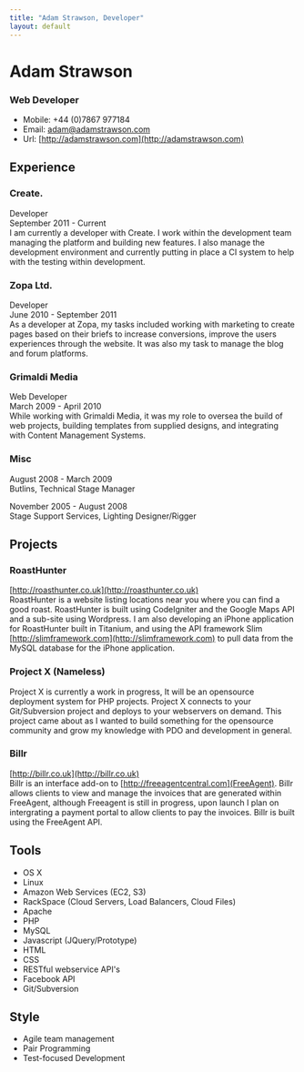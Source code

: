 ```yaml
---
title: "Adam Strawson, Developer"
layout: default
---
```


# Adam Strawson
### Web Developer

* Mobile: +44 (0)7867 977184
* Email: adam@adamstrawson.com
* Url: [http://adamstrawson.com](http://adamstrawson.com)

## Experience

### Create.
Developer  
September 2011 - Current  
I am currently a developer with Create. I work within the development team managing the platform and building new features. I also manage the development environment and currently putting in place a CI system to help with the testing within development.

### Zopa Ltd.
Developer  
June 2010 - September 2011  
As a developer at Zopa, my tasks included working with marketing to create pages based on their briefs to increase conversions, improve the users experiences 
through the website. It was also my task to manage the blog and forum platforms.

### Grimaldi Media
Web Developer  
March 2009 - April 2010  
While working with Grimaldi Media, it was my role to oversea the build of web projects, building templates from supplied designs, and integrating with Content Management 
Systems.

### Misc
August 2008 - March 2009  
Butlins, Technical Stage Manager

November 2005 - August 2008  
Stage Support Services, Lighting Designer/Rigger

## Projects

### RoastHunter
[http://roasthunter.co.uk](http://roasthunter.co.uk)  
RoastHunter is a website listing locations near you where you can find a good roast. RoastHunter is built using CodeIgniter and the Google Maps API and a sub-site using Wordpress. I am also developing an iPhone application for RoastHunter built in Titanium, and using the API framework Slim [http://slimframework.com](http://slimframework.com) to pull data from the MySQL database for the iPhone application.

### Project X (Nameless)
Project X is currently a work in progress, It will be an opensource deployment system for PHP projects. Project X connects to your Git/Subversion project and deploys to your webservers on demand. This project came about as I wanted to build something for the opensource community and grow my knowledge with PDO and development in general.

### Billr
[http://billr.co.uk](http://billr.co.uk)  
Billr is an interface add-on to [http://freeagentcentral.com](FreeAgent). Billr allows clients to view and manage the invoices that are generated within FreeAgent, although Freeagent is still in progress, upon launch I plan on intergrating a payment portal to allow clients to pay the invoices. Billr is built using the FreeAgent API.

## Tools
* OS X
* Linux
* Amazon Web Services (EC2, S3)
* RackSpace (Cloud Servers, Load Balancers, Cloud Files)
* Apache
* PHP
* MySQL
* Javascript (JQuery/Prototype)
* HTML
* CSS
* RESTful webservice API's
* Facebook API
* Git/Subversion

## Style
* Agile team management
* Pair Programming
* Test-focused Development